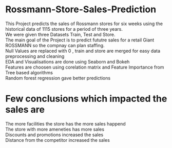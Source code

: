 # Rossmann-Store-Sales-Prediction
This Project predicts the sales of Rossmann stores for six weeks  using the historical data of 1115 stores for a period of three years.<br>
We were given three Datasets Train, Test and Store.<br>
The main goal of the Project is to predict fututre sales for a retail Giant ROSSMANN so the compnay can plan staffing.<br>
Null Values are replaced with  0 , train and store are merged for easy data preprocessing and cleaning<br>
EDA and Visualisations are done using Seaborn and Bokeh<br>
Features are choosen using corelation matrix and Feature Importance from Tree based algorithms<br>
Random forest regression gave better predictions<br>
# Few conclusions which impacted the sales are <br>
The more facilities the store has the more sales happend<br>
The store with more ameneties has more sales<br>
Discounts and promotions increased the sales<br>
Distance from the competitor increased the sales<br>
